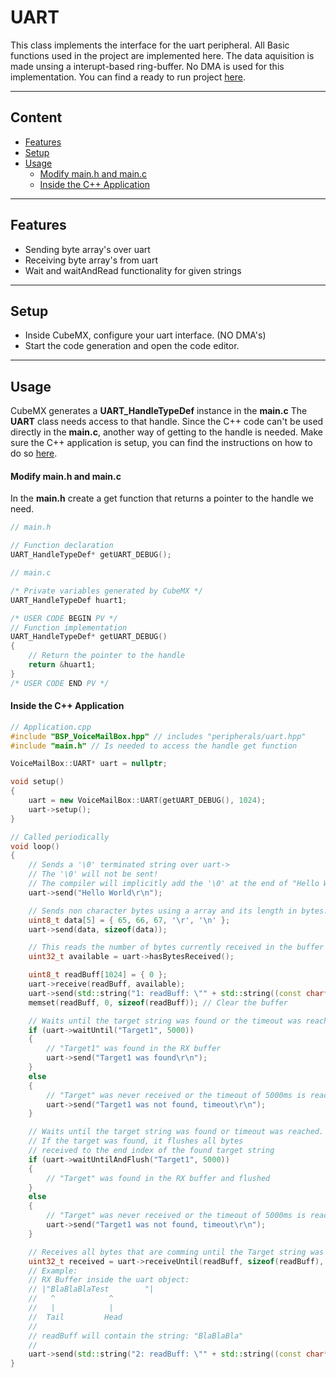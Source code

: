 # UART
This class implements the interface for the uart peripheral.
All Basic functions used in the project are implemented here.
The data aquisition is made unsing a interupt-based ring-buffer.
No DMA is used for this implementation.
You can find a ready to run project [here](../../Demos/F469/F469_MultiExample/README.md).

---
## Content
- [Features](#features)
- [Setup](#setup)
- [Usage](#usage)
    - [Modify main.h and main.c](#modify-mainh-and-mainc)
    - [Inside the C++ Application](#inside-the-c-application)

---
## Features
- Sending byte array's over uart
- Receiving byte array's from uart
- Wait and waitAndRead functionality for given strings

---
## Setup    
- Inside CubeMX, configure your uart interface. (NO DMA's)
- Start the code generation and open the code editor.

---
## Usage
CubeMX generates a **UART_HandleTypeDef** instance in the **main.c**
The **UART** class needs access to that handle. Since the C++ code can't be used directly in the **main.c**, another way of getting to the handle is needed.
Make sure the C++ application is setup, you can find the instructions on how to do so [here](CppFromC.md).

#### Modify main.h and main.c
In the **main.h** create a get function that returns a pointer to the handle we need.
``` C
// main.h

// Function declaration
UART_HandleTypeDef* getUART_DEBUG();
```

``` C
// main.c

/* Private variables generated by CubeMX */
UART_HandleTypeDef huart1;

/* USER CODE BEGIN PV */
// Function implementation
UART_HandleTypeDef* getUART_DEBUG()
{
    // Return the pointer to the handle
    return &huart1;
}
/* USER CODE END PV */
```

#### Inside the C++ Application
``` C++ 
// Application.cpp
#include "BSP_VoiceMailBox.hpp" // includes "peripherals/uart.hpp"
#include "main.h" // Is needed to access the handle get function

VoiceMailBox::UART* uart = nullptr;

void setup()
{
    uart = new VoiceMailBox::UART(getUART_DEBUG(), 1024);
    uart->setup();
}

// Called periodically
void loop()
{
    // Sends a '\0' terminated string over uart->
    // The '\0' will not be sent!
    // The compiler will implicitly add the '\0' at the end of "Hello World\r\n". 
    uart->send("Hello World\r\n");

    // Sends non character bytes using a array and its length in bytes.
    uint8_t data[5] = { 65, 66, 67, '\r', '\n' };
    uart->send(data, sizeof(data));

    // This reads the number of bytes currently received in the buffer and ready to be read
    uint32_t available = uart->hasBytesReceived();

    uint8_t readBuff[1024] = { 0 };
    uart->receive(readBuff, available);
    uart->send(std::string("1: readBuff: \"" + std::string((const char*)readBuff) + "\"\r\n").c_str());
    memset(readBuff, 0, sizeof(readBuff)); // Clear the buffer

    // Waits until the target string was found or the timeout was reached
    if (uart->waitUntil("Target1", 5000))
    {
        // "Target1" was found in the RX buffer
       	uart->send("Target1 was found\r\n");
    }
    else
    {
        // "Target" was never received or the timeout of 5000ms is reached
       	uart->send("Target1 was not found, timeout\r\n");
    }

    // Waits until the target string was found or timeout was reached. 
    // If the target was found, it flushes all bytes 
    // received to the end index of the found target string
    if (uart->waitUntilAndFlush("Target1", 5000))
    {
        // "Target" was found in the RX buffer and flushed
    }
    else
    {
        // "Target" was never received or the timeout of 5000ms is reached
       	uart->send("Target1 was not found, timeout\r\n");
    }

    // Receives all bytes that are comming until the Target string was received or the timeout was reached or the readBuff is full.
    uint32_t received = uart->receiveUntil(readBuff, sizeof(readBuff), (uint8_t*)"Target2", 7, 5000);
    // Example:
    // RX Buffer inside the uart object:
    // |"BlaBlaBlaTest        "|
    //   ^            ^
    //   |            |
    //  Tail         Head
    //
    // readBuff will contain the string: "BlaBlaBla"
    //
    uart->send(std::string("2: readBuff: \"" + std::string((const char*)readBuff) + "\"\r\n").c_str());
}
```